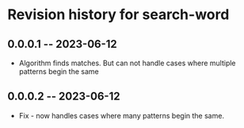# Revision history for search-word

## 0.0.0.1 -- 2023-06-12

- Algorithm finds matches. But can not handle cases where multiple patterns begin the same

## 0.0.0.2 -- 2023-06-12

- Fix - now handles cases where many patterns begin the same.
